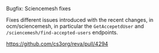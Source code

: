 Bugfix:  Sciencemesh fixes

Fixes different issues introduced with the recent changes, in ocm/sciencemesh,
in particular the `GetAccepetdUser` and `/sciencemesh/find-accepted-users`
endpoints.

https://github.com/cs3org/reva/pull/4294